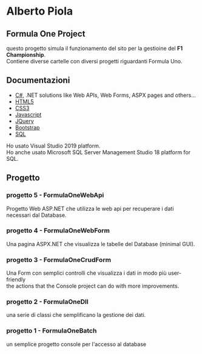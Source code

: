 # Alberto Piola

## Formula One Project

questo progetto simula il funzionamento del sito per la gestioine del **F1 Championship**.<br>
Contiene diverse cartelle con diversi progetti riguardanti Formula Uno.<br>

## Documentazioni

- [C#](https://docs.microsoft.com/it-it/dotnet/csharp/), .NET solutions like Web APIs, Web Forms, ASPX pages and others... 
- [HTML5](https://www.w3schools.com/html/default.asp)
- [CSS3](https://www.w3schools.com/css/default.asp)
- [Javascript](https://www.w3schools.com/js/default.asp)
- [JQuery](https://www.w3schools.com/jquery/default.asp)
- [Bootstrap](https://getbootstrap.com/)
- [SQL](https://www.w3schools.com/sql/default.asp)

Ho usato Visual Studio 2019 platform.<br>
Ho anche usato Microsoft SQL Server Management Studio 18 platform for SQL.

## Progetto

### progetto 5 - FormulaOneWebApi

Progetto Web ASP.NET che utilizza le web api per recuperare i dati necessari dal Database.

### progetto 4 - FormulaOneWebForm

Una pagina ASPX.NET che visualizza le tabelle del Database (minimal GUI).

### progetto 3 - FormulaOneCrudForm

Una Form con semplici controlli che visualizza i dati in modo più user-friendly<br>
the actions that the Console project can do with more improvements.

### progetto 2 - FormulaOneDll

una serie di classi che semplificano la gestione dei dati.

### progetto 1 - FormulaOneBatch

un semplice progetto console per l'accesso al database
